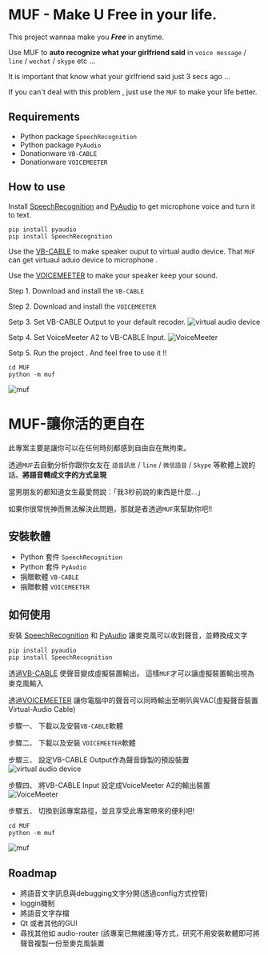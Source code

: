 MUF - Make U Free in your life.
===
This project wannaa make you _**Free**_ in anytime.

Use MUF to **auto recognize what your girlfriend said** in `voice message` / `line` / `wechat` / `skype` etc ...

It is important that know what your girlfriend said just 3 secs ago ...

If you can't deal with this problem , just use the `MUF` to make your life better.

Requirements
---
* Python package `SpeechRecognition` 
* Python package `PyAudio `
* Donationware `VB-CABLE`
* Donationware `VOICEMEETER`

How to use
---
Install [SpeechRecognition][SpeechRecognition] and [PyAudio][PyAudio] to get microphone voice and turn it to text.
```
pip install pyaudio 
pip install SpeechRecognition
```
Use the [VB-CABLE][VB-CABLE] to make speaker ouput to virtual audio device.
That `MUF` can get virtuaul aduio device to microphone .

Use the [VOICEMEETER][VOICEMEETER] to make your speaker keep your sound.


Step 1. Download and install the `VB-CABLE`

Step 2. Download and install the `VOICEMEETER`

Setp 3. Set VB-CABLE Output to your default recoder.
![virtual audio device](doc/VAC_CableOutput.png)

Setp 4. Set VoiceMeeter A2 to VB-CABLE Input.
![VoiceMeeter](doc/VOICEMEETER.png)

Setp 5. Run the project . And feel free to use it !!
```
cd MUF
python -m muf
```
![muf](doc/muf.png)

MUF-讓你活的更自在
===
此專案主要是讓你可以在任何時刻都感到自由自在無拘束。

透過`MUF`去自動分析你跟你女友在 `語音訊息` / `line` / `微信語音` / `Skype` 等軟體上說的話。**將語音轉成文字的方式呈現**

當男朋友的都知道女生最愛問說：「我3秒前說的東西是什麼...」

如果你很常恍神而無法解決此問題，那就是者透過`MUF`來幫助你吧!!

安裝軟體
---
* Python 套件 `SpeechRecognition` 
* Python 套件 `PyAudio `
* 捐贈軟體 `VB-CABLE`
* 捐贈軟體 `VOICEMEETER`

如何使用
---
安裝 [SpeechRecognition][SpeechRecognition] 和 [PyAudio][PyAudio] 讓麥克風可以收到聲音，並轉換成文字
```
pip install pyaudio 
pip install SpeechRecognition
```
透過[VB-CABLE][VB-CABLE] 使聲音變成虛擬裝置輸出。 這樣`MUF`才可以讓虛擬裝置輸出視為麥克風輸入

透過[VOICEMEETER][VOICEMEETER] 讓你電腦中的聲音可以同時輸出至喇叭與VAC(虛擬聲音裝置Virtual-Audio Cable)

步驟一、 下載以及安裝`VB-CABLE`軟體

步驟二、 下載以及安裝 `VOICEMEETER`軟體

步驟三、 設定VB-CABLE Output作為聲音錄製的預設裝置
![virtual audio device](doc/VAC_CableOutput.png)

步驟四、 將VB-CABLE Input 設定成VoiceMeeter A2的輸出裝置
![VoiceMeeter](doc/VOICEMEETER.png)

步驟五、 切換到該專案路徑，並且享受此專案帶來的便利吧!
```
cd MUF
python -m muf
```
![muf](doc/muf.png)

Roadmap
---
* 將語音文字訊息與debugging文字分開(透過config方式控管)
* loggin機制
* 將語音文字存檔
* Qt 或者其他的GUI
* 尋找其他如 audio-router (該專案已無維護)等方式，研究不用安裝軟體即可將聲音複製一份至麥克風裝置

[SpeechRecognition]:https://pypi.org/project/SpeechRecognition/
[PyAudio]:https://pypi.org/project/PyAudio/
[VB-CABLE]:https://www.vb-audio.com/Cable/index.htm
[VOICEMEETER]:https://www.vb-audio.com/Voicemeeter/index.htm